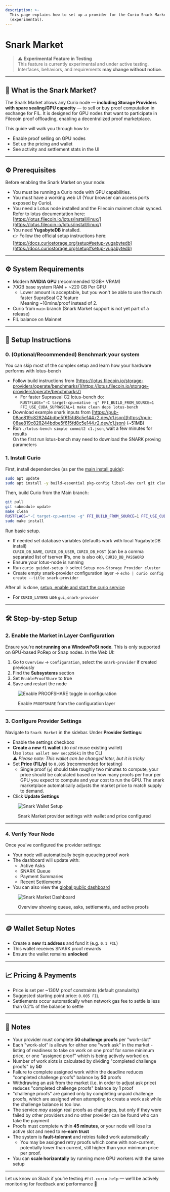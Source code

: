 ```yaml
---
description: >-
  This page explains how to set up a provider for the Curio Snark Market
  (experimental).
---
```


# Snark Market

> ⚠️ **Experimental Feature in Testing**\
> This feature is currently experimental and under active testing. Interfaces, behaviors, and requirements **may change without notice**.

***

## 🔧 What is the Snark Market?

The Snark Market allows any Curio node — **including Storage Providers with spare sealing/GPU capacity** — to sell or buy proof computation in exchange for FIL. It is designed for GPU nodes that want to participate in Filecoin proof offloading, enabling a decentralized proof marketplace.

This guide will walk you through how to:

* Enable proof selling on GPU nodes
* Set up the pricing and wallet
* See activity and settlement stats in the UI

***

## ⚙️ Prerequisites

Before enabling the Snark Market on your node:

* You must be running a Curio node with GPU capabilities.
* You must have a working web UI (Your browser can access ports exposed by Curio).
* You need a Lotus node installed and the Filecoin mainnet chain synced.\
  Refer to lotus documentation here:\
  [https://lotus.filecoin.io/lotus/install/linux/](https://lotus.filecoin.io/lotus/install/linux/)
* You need **YugabyteDB** installed.\
  👉 Follow the official setup instructions here:\
  [https://docs.curiostorage.org/setup#setup-yugabytedb](https://docs.curiostorage.org/setup#setup-yugabytedb)

***

## ⚙️ System Requirements

* Modern **NVIDIA GPU** (recommended 12GB+ VRAM)
* 70GB base system RAM + ~220 GB Per GPU
  * Lower amount is acceptable, but you won't be able to use the much faster SupraSeal C2 feature\
    Meaning ~10mins/proof instead of 2.
* Curio from `main` branch (Snark Market support is not yet part of a release)
* FIL balance on Mainnet

***

## 🚀 Setup Instructions

### 0. (Optional/Recommended) Benchmark your system

You can skip most of the complex setup and learn how your hardware performs with lotus-bench
* Follow build instructions from [https://lotus.filecoin.io/storage-providers/operate/benchmarks/](https://lotus.filecoin.io/storage-providers/operate/benchmarks/)
  * For faster Supraseal C2 lotus-bench do:\
    `RUSTFLAGS="-C target-cpu=native -g" FFI_BUILD_FROM_SOURCE=1 FFI_USE_CUDA_SUPRASEAL=1 make clean deps lotus-bench`
* Download example snark inputs from [https://pub-08ae819c828244bdbe5f615fd8c5e144.r2.dev/c1.json](https://pub-08ae819c828244bdbe5f615fd8c5e144.r2.dev/c1.json) (~51MB)
* Run `./lotus-bench simple commit2 c1.json`, wait a few minutes for results\
  On the first run lotus-bench may need to download the SNARK proving parameters

### 1. Install Curio

First, install dependencies (as per the [main install guide](https://docs.curiostorage.org/setup)):

```bash
sudo apt update
sudo apt install -y build-essential pkg-config libssl-dev curl git clang cmake golang
```

Then, build Curio from the Main branch:

```bash
git pull
git submodule update
make clean
RUSTFLAGS="-C target-cpu=native -g" FFI_BUILD_FROM_SOURCE=1 FFI_USE_CUDA_SUPRASEAL=1 make clean build all
sudo make install
```

Run basic setup.
* If needed set database variables (defaults work with local YugabyteDB install)\
  `CURIO_DB_NAME`, `CURIO_DB_USER`, `CURIO_DB_HOST` (can be a comma separated list of tserver IPs, one is also ok), `CURIO_DB_PASSWORD`
* Ensure your lotus-node is running
* Run `curio guided-setup` -> select `Setup non-Storage Provider cluster`
* Create empty snark-provider configuration layer -> `echo | curio config create --title snark-provider`

After all is done, [setup, enable and start the curio service](https://docs.curiostorage.org/curio-service#service-file-for-curio)
* For `CURIO_LAYERS` use `gui,snark-provider`

***

## 🛠️ Step-by-step Setup

### 2. Enable the Market in Layer Configuration

Ensure you're **not running on a WindowPoSt node**. This is only supported on GPU-based PoRep or Snap nodes. In the Web UI:

1. Go to `Overview` → `Configuration`, select the `snark-provider` if created previously
2. Find the **Subsystems** section
3. Set `EnableProofShare` to true
4. Save and restart the node

<figure><img src="https://github.com/user-attachments/assets/1c36e939-de4e-45ad-ba18-ce55e188c61c" alt="Enable PROOFSHARE toggle in configuration"><figcaption><p>Enable <code>PROOFSHARE</code> from the configuration layer</p></figcaption></figure>

***

### 3. Configure Provider Settings

Navigate to `Snark Market` in the sidebar. Under **Provider Settings**:

* Enable the settings checkbox
* **Create a new `f1` wallet** (do _not_ reuse existing wallet)\
  Use `lotus wallet new secp256k1` in the CLI\
  ⚠️ _Please note: This wallet can be changed later, but it is tricky_
* Set **Price (FIL/p)** to `0.005` (recommended for testing)
  * Single proof (`p`) should take roughly two minutes to compute, your price should be calculated based on how many proofs per hour per GPU you expect to compute and your cost to run the GPU. The snark marketplace automatically adjusts the market price to match supply to demand.
* Click **Update Settings**

<figure><img src="https://github.com/user-attachments/assets/60a52a8a-5c63-4c61-a207-e9be34084ff0" alt="Snark Wallet Setup"><figcaption><p>Snark Market provider settings with wallet and price configured</p></figcaption></figure>

***

### 4. Verify Your Node

Once you've configured the provider settings:

* Your node will automatically begin queueing proof work
* The dashboard will update with:
  * Active Asks
  * SNARK Queue
  * Payment Summaries
  * Recent Settlements
* You can also view the [global public dashboard](https://mainnet.snass.fsp.sh/ui/) 

<figure><img src="https://github.com/user-attachments/assets/c8636728-4b2e-4b69-b3b3-445c735bca8d" alt="Snark Market Dashboard"><figcaption><p>Overview showing queue, asks, settlements, and active proofs</p></figcaption></figure>

***

## 🪙 Wallet Setup Notes

* Create a **new `f1` address** and fund it (e.g. `0.1 FIL`)
* This wallet receives SNARK proof rewards
* Ensure the wallet remains **unlocked**

***

## 📈 Pricing & Payments

* Price is set per \~130M proof constraints (default granularity)
* Suggested starting point price: `0.005 FIL`
* Settlements occur automatically when network gas fee to settle is less than 0.2% of the balance to settle

***

## 🧪 Notes

* Your provider must complete **50 challenge proofs** per "work-slot"
* Each "work-slot" is allows for either one "work ask" in the market - listing of readiness to take on work on one proof for some minimum price, or one "assigned proof" which is being actively worked on.
* Number of work slots is calculated by dividing "completed challenge proofs" by **50**
* Failure to complete assigned work within the deadline reduces "completed challenge proofs" balance by **50** proofs
* Withdrawing an ask from the market (i.e. in order to adjust ask price) reduces "completed challenge proofs" balance by **1** proof
* "challenge proofs" are gained only by completing unpaid challenge proofs, which are assigned when attempting to create a work ask while the challenge balance is too low.
* The service _may_ assign real proofs as challenges, but only if they were failed by other providers and no other provider can be found who can take the payment
* Proofs must complete within **45 minutes**, or your node will lose its active slot and need to **re-earn trust**
* The system is **fault-tolerant** and retries failed work automatically
  * You may be assigned retry proofs which come with non-current, potentially lower than current, still higher than your minimum price per proof.
* You can **scale horizontally** by running more GPU workers with the same setup

***

Let us know on Slack if you’re testing `#fil-curio-help` — we’ll be actively monitoring for feedback and performance 🚀
